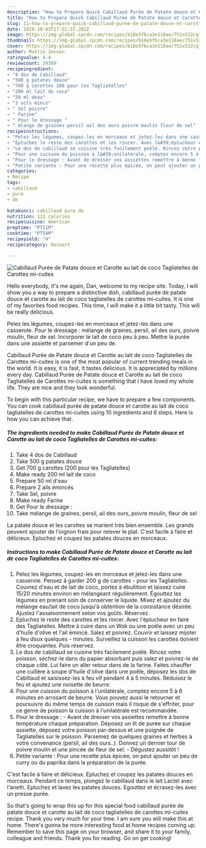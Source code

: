 ```yaml
---
description: "How to Prepare Quick Cabillaud Purée de Patate douce et Carotte au lait de coco Tagliatelles de Carottes mi-cuites"
title: "How to Prepare Quick Cabillaud Purée de Patate douce et Carotte au lait de coco Tagliatelles de Carottes mi-cuites"
slug: 11-how-to-prepare-quick-cabillaud-puree-de-patate-douce-et-carotte-au-lait-de-coco-tagliatelles-de-carottes-mi-cuites
date: 2020-10-03T17:52:57.202Z
image: https://img-global.cpcdn.com/recipes/b18e5fbca3e118ae/751x532cq70/cabillaud-puree-de-patate-douce-et-carotte-au-lait-de-coco-tagliatelles-de-carottes-mi-cuites-photo-principale-de-la-recette.jpg
thumbnail: https://img-global.cpcdn.com/recipes/b18e5fbca3e118ae/751x532cq70/cabillaud-puree-de-patate-douce-et-carotte-au-lait-de-coco-tagliatelles-de-carottes-mi-cuites-photo-principale-de-la-recette.jpg
cover: https://img-global.cpcdn.com/recipes/b18e5fbca3e118ae/751x532cq70/cabillaud-puree-de-patate-douce-et-carotte-au-lait-de-coco-tagliatelles-de-carottes-mi-cuites-photo-principale-de-la-recette.jpg
author: Mattie Jensen
ratingvalue: 4.4
reviewcount: 29389
recipeingredient:
- "4 dos de Cabillaud"
- "500 g patates douce"
- "700 g carottes 200 pour les Tagliatelles"
- "200 ml lait de coco"
- "50 ml deau"
- "2 ails mincs"
- " Sel poivre"
- " Farine"
- " Pour le dressage "
- " mlange de graines persil ail des ours poivre moulin fleur de sel"
recipeinstructions:
- "Pelez les légumes, coupez-les en morceaux et jetez-les dans une casserole. Pensez à garder 200 g de carottes pour les Tagliatelles. Couvrez d&#39;eau et de lait de coco, portez à ébullition et laissez cuire 15/20 minutes environ en mélangeant régulièrement. Égouttez les légumes en prenant soin de conserver le liquide. Mixez et ajoutez du mélange eau/lait de coco jusqu&#39;à obtention de la consistance désirée. Ajustez l&#39;assaisonnement selon vos goûts. Réservez."
- "Epluchez le reste des carottes et les rincer. Avec l&#39;éplucheur en faire des Tagliatelles. Mettre à cuire dans un Wok ou une poêle avec un peu d&#39;huile d&#39;olive et l&#39;ail émincé. Salez et poivrez. Couvrir et laissez mijoter à feu doux quelques minutes. Surveillez la cuisson les carottes doivent être croquantes. Puis réservez."
- "Le dos de cabillaud se cuisine très facilement poêlé. Rincez votre poisson, séchez-le dans du papier absorbant puis salez et poivrez-le de chaque côté. Lui faire un aller retour dans de la farine. Faites chauffer une cuillère à soupe d&#39;huile d&#39;olive dans une poêle, déposez les dos de Cabillaud et saisissez-les à feu vif pendant 4 à 5 minutes. Réduisez le feu et ajoutez une noisette de beurre."
- "Pour une cuisson du poisson à l&#39;unilatérale, comptez encore 5 à 6 minutes en arrosant de beurre. Vous pouvez aussi le retourner et poursuivre du même temps de cuisson mais il risque de s&#39;effriter, pour ce genre de poisson la cuisson à l&#39;unilatérale est recommandée."
- "Pour le dressage : Avant de dresser vos assiettes remettre à bonne température chaque préparation. Déposez un lit de purée sur chaque assiette, déposez votre poisson par-dessus et une poignée de Tagliatelles sur le poisson. Parsemez de quelques graines et herbes à votre convenance (persil, ail des ours..). Donnez un dernier tour de poivre moulin et une pincée de fleur de sel. Dégustez aussitôt !"
- "Petite variante : Pour une recette plus épicée, on peut ajouter un peu de curry ou du paprika dans la préparation de la purée."
categories:
- Recipe
tags:
- cabillaud
- pure
- de

katakunci: cabillaud pure de 
nutrition: 113 calories
recipecuisine: American
preptime: "PT11M"
cooktime: "PT54M"
recipeyield: "4"
recipecategory: Dessert

---
```



![Cabillaud Purée de Patate douce et Carotte au lait de coco Tagliatelles de Carottes mi-cuites](https://img-global.cpcdn.com/recipes/b18e5fbca3e118ae/751x532cq70/cabillaud-puree-de-patate-douce-et-carotte-au-lait-de-coco-tagliatelles-de-carottes-mi-cuites-photo-principale-de-la-recette.jpg)

Hello everybody, it's me again, Dan, welcome to my recipe site. Today, I will show you a way to prepare a distinctive dish, cabillaud purée de patate douce et carotte au lait de coco tagliatelles de carottes mi-cuites. It is one of my favorites food recipes. This time, I will make it a little bit tasty. This will be really delicious.

Pelez les légumes, coupez-les en morceaux et jetez-les dans une casserole. Pour le dressage : mélange de graines, persil, ail des ours, poivre moulin, fleur de sel. Incorporer le lait de coco peu à peu. Mettre la purée dans une assiette et parsemer d&#39;un peu de.

Cabillaud Purée de Patate douce et Carotte au lait de coco Tagliatelles de Carottes mi-cuites is one of the most popular of current trending meals in the world. It is easy, it is fast, it tastes delicious. It is appreciated by millions every day. Cabillaud Purée de Patate douce et Carotte au lait de coco Tagliatelles de Carottes mi-cuites is something that I have loved my whole life. They are nice and they look wonderful.


To begin with this particular recipe, we have to prepare a few components. You can cook cabillaud purée de patate douce et carotte au lait de coco tagliatelles de carottes mi-cuites using 10 ingredients and 6 steps. Here is how you can achieve that.

<!--inarticleads1-->

##### The ingredients needed to make Cabillaud Purée de Patate douce et Carotte au lait de coco Tagliatelles de Carottes mi-cuites:

1. Take 4 dos de Cabillaud
1. Take 500 g patates douce
1. Get 700 g carottes (200 pour les Tagliatelles)
1. Make ready 200 ml lait de coco
1. Prepare 50 ml d&#39;eau
1. Prepare 2 ails émincés
1. Take  Sel, poivre
1. Make ready  Farine
1. Get  Pour le dressage :
1. Take  mélange de graines, persil, ail des ours, poivre moulin, fleur de sel


La patate douce et les carottes se marient très bien ensemble. Les grands peuvent ajouter de l&#39;oignon frais pour relever le plat. C&#39;est facile à faire et délicieux. Epluchez et coupez les patates douces en morceaux. 

<!--inarticleads2-->

##### Instructions to make Cabillaud Purée de Patate douce et Carotte au lait de coco Tagliatelles de Carottes mi-cuites:

1. Pelez les légumes, coupez-les en morceaux et jetez-les dans une casserole. Pensez à garder 200 g de carottes - pour les Tagliatelles. Couvrez d&#39;eau et de lait de coco, portez à ébullition et laissez cuire 15/20 minutes environ en mélangeant régulièrement. Égouttez les légumes en prenant soin de conserver le liquide. Mixez et ajoutez du mélange eau/lait de coco jusqu&#39;à obtention de la consistance désirée. Ajustez l&#39;assaisonnement selon vos goûts. Réservez.
1. Epluchez le reste des carottes et les rincer. Avec l&#39;éplucheur en faire des Tagliatelles. Mettre à cuire dans un Wok ou une poêle avec un peu d&#39;huile d&#39;olive et l&#39;ail émincé. Salez et poivrez. Couvrir et laissez mijoter à feu doux quelques - minutes. Surveillez la cuisson les carottes doivent être croquantes. Puis réservez.
1. Le dos de cabillaud se cuisine très facilement poêlé. Rincez votre poisson, séchez-le dans du papier absorbant puis salez et poivrez-le de chaque côté. Lui faire un aller retour dans de la farine. Faites chauffer une cuillère à soupe d&#39;huile d&#39;olive dans une poêle, déposez les dos de Cabillaud et saisissez-les à feu vif pendant 4 à 5 minutes. Réduisez le feu et ajoutez une noisette de beurre.
1. Pour une cuisson du poisson à l&#39;unilatérale, comptez encore 5 à 6 minutes en arrosant de beurre. Vous pouvez aussi le retourner et poursuivre du même temps de cuisson mais il risque de s&#39;effriter, pour ce genre de poisson la cuisson à l&#39;unilatérale est recommandée.
1. Pour le dressage : - Avant de dresser vos assiettes remettre à bonne température chaque préparation. Déposez un lit de purée sur chaque assiette, déposez votre poisson par-dessus et une poignée de Tagliatelles sur le poisson. Parsemez de quelques graines et herbes à votre convenance (persil, ail des ours..). Donnez un dernier tour de poivre moulin et une pincée de fleur de sel. - Dégustez aussitôt !
1. Petite variante : Pour une recette plus épicée, on peut ajouter un peu de curry ou du paprika dans la préparation de la purée.


C&#39;est facile à faire et délicieux. Epluchez et coupez les patates douces en morceaux. Pendant ce temps, plongez le cabillaud dans le lait Lactel avec l&#39;aneth. Epluchez et lavez les patates douces. Egouttez et écrasez-les avec un presse purée. 

So that's going to wrap this up for this special food cabillaud purée de patate douce et carotte au lait de coco tagliatelles de carottes mi-cuites recipe. Thank you very much for your time. I am sure you will make this at home. There's gonna be more interesting food at home recipes coming up. Remember to save this page on your browser, and share it to your family, colleague and friends. Thank you for reading. Go on get cooking!
